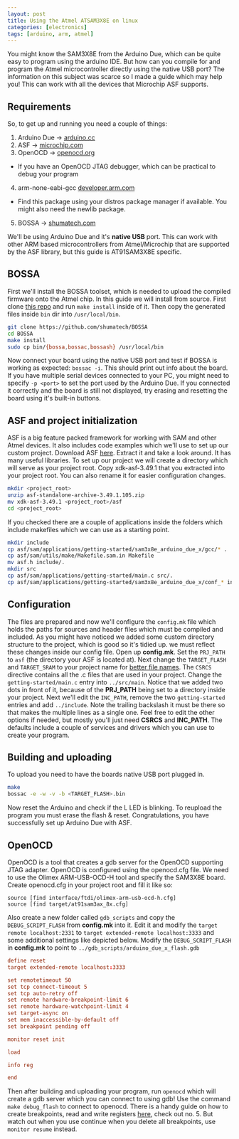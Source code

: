 ```yaml
---
layout: post
title: Using the Atmel ATSAM3X8E on linux
categories: [electronics]
tags: [arduino, arm, atmel]
---
```


You might know the SAM3X8E from the Arduino Due, which can be quite easy to program using the arduino IDE. But how can you compile for and program the Atmel microcontroller directly using the native USB port? The information on this subject was scarce so I made a guide which may help you! This can work with all the devices that Microchip ASF supports.

## Requirements
So, to get up and running you need a couple of things:

1. Arduino Due -> [arduino.cc](https://www.arduino.cc/en/pmwiki.php?n=Main/ArduinoBoardDue)
2. ASF -> [microchip.com](https://www.microchip.com/en-us/development-tools-tools-and-software/libraries-code-examples-and-more/advanced-software-framework-for-sam-devices)
3. OpenOCD -> [openocd.org](https://docs.platformio.org/en/latest/core/installation.html#installation-methods)
  - If you have an OpenOCD JTAG debugger, which can be practical to debug your program
4. arm-none-eabi-gcc [developer.arm.com](https://developer.arm.com/tools-and-software/open-source-software/developer-tools/gnu-toolchain/gnu-rm/downloads)
  - Find this package using your distros package manager if available. You might also need the newlib package.
5. BOSSA -> [shumatech.com](http://www.shumatech.com/web/products/bossa)

We'll be using Arduino Due and it's **native USB** port. This can work with other ARM based microcontrollers from Atmel/Microchip that are supported by the ASF library, but this guide is AT91SAM3X8E specific.

## BOSSA
First we'll install the BOSSA toolset, which is needed to upload the compiled firmware onto the Atmel chip. In this guide we will install from source. First clone [this repo](https://github.com/shumatech/BOSSA) and run `make install` inside of it. Then copy the generated files inside `bin` dir into `/usr/local/bin`.

```bash
git clone https://github.com/shumatech/BOSSA
cd BOSSA
make install
sudo cp bin/{bossa,bossac,bossash} /usr/local/bin
```

Now connect your board using the native USB port and test if BOSSA is working as expected: `bossac -i`. This should print out info about the board. If you have multiple serial devices connected to your PC, you might need to specify `-p <port>` to set the port used by the Arduino Due. If you connected it correctly and the board is still not displayed, try erasing and resetting the board using it's built-in buttons.

## ASF and project initialization
ASF is a big feature packed framework for working with SAM and other Atmel devices. It also includes code examples which we'll use to set up our custom project. Download ASF [here](https://www.microchip.com/en-us/development-tools-tools-and-software/libraries-code-examples-and-more/advanced-software-framework-for-sam-devices). Extract it and take a look around. It has many useful libraries.
To set up our project we will create a directory which will serve as your project root. Copy xdk-asf-3.49.1 that you extracted into your project root. You can also rename it for easier configuration changes.

```bash
mkdir <project_root>
unzip asf-standalone-archive-3.49.1.105.zip
mv xdk-asf-3.49.1 <project_root>/asf
cd <project_root>
```

If you checked there are a couple of applications inside the folders which include makefiles which we can use as a starting point.

```bash
mkdir include
cp asf/sam/applications/getting-started/sam3x8e_arduino_due_x/gcc/* .
cp asf/sam/utils/make/Makefile.sam.in Makefile
mv asf.h include/.
mkdir src
cp asf/sam/applications/getting-started/main.c src/.
cp asf/sam/applications/getting-started/sam3x8e_arduino_due_x/conf_* include/.
```


## Configuration
The files are prepared and now we'll configure the `config.mk` file which holds the paths for sources and header files which must be compiled and included. As you might have noticed we added some custom directory structure to the project, which is good so it's tidied up. we must reflect these changes inside our config file.
Open up **config.mk**. Set the `PRJ_PATH` to `asf` (the directory your ASF is located at). Next change the `TARGET_FLASH` and `TARGET_SRAM` to your project name for [better file names](https://library.stanford.edu/research/data-management-services/data-best-practices/best-practices-file-naming). The `CSRCS` directive contains all the .c files that are used in your project. Change the `getting-started/main.c` entry into `../src/main`. Notice that we added two dots in front of it, because of the **PRJ_PATH** being set to a directory inside your project. Next we'll edit the `INC_PATH`, remove the two `getting-started` entries and add `../include`. Note the trailing backslash it must be there so that makes the multiple lines as a single one. Feel free to edit the other options if needed, but mostly you'll just need **CSRCS** and **INC_PATH**. The defaults include a couple of services and drivers which you can use to create your program.

## Building and uploading
To upload you need to have the boards native USB port plugged in.

```bash
make
bossac -e -w -v -b <TARGET_FLASH>.bin
```

Now reset the Arduino and check if the L LED is blinking. To reupload the program you must erase the flash & reset.
Congratulations, you have successfully set up Arduino Due with ASF.

## OpenOCD
OpenOCD is a tool that creates a gdb server for the OpenOCD supporting JTAG adapter.
OpenOCD is configured using the openocd.cfg file. We need to use the Olimex ARM-USB-OCD-H tool and specify the SAM3X8E board. Create openocd.cfg in your project root and fill it like so:
```
source [find interface/ftdi/olimex-arm-usb-ocd-h.cfg]
source [find target/at91sam3ax_8x.cfg]
```

Also create a new folder called `gdb_scripts` and copy the `DEBUG_SCRIPT_FLASH` from **config.mk** into it. Edit it and modify the `target remote localhost:2331` to `target extended-remote localhost:3333` and some additional settings like depicted below. Modify the `DEBUG_SCRIPT_FLASH` in **config.mk** to point to `../gdb_scripts/arduino_due_x_flash.gdb`

```conf
define reset
target extended-remote localhost:3333

set remotetimeout 50
set tcp connect-timeout 5
set tcp auto-retry off
set remote hardware-breakpoint-limit 6
set remote hardware-watchpoint-limit 4
set target-async on
set mem inaccessible-by-default off
set breakpoint pending off

monitor reset init

load

info reg

end

```
Then after building and uploading your program, run `openocd` which will create a gdb server which you can connect to using gdb! Use the command `make debug_flash` to connect to openocd.
There is a handy guide on how to create breakpoints, read and write registers [here](https://www.tincantools.com/gdb-debugger-with-openocd/), check out no. 5. But watch out when you use continue when you delete all breakpoints, use `monitor resume` instead.
